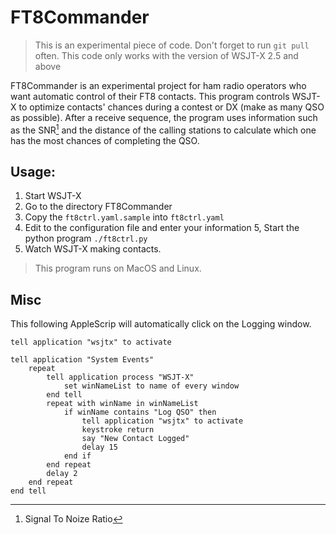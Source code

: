 

# FT8Commander

> This is an experimental piece of code. Don't forget to run `git pull` often.
> This code only works with the version of WSJT-X 2.5 and above

FT8Commander is an experimental project for ham radio operators who
want automatic control of their FT8 contacts. This program controls
WSJT-X to optimize contacts' chances during a contest or DX (make as
many QSO as possible). After a receive sequence, the program uses
information such as the SNR[^1] and the distance of the calling
stations to calculate which one has the most chances of completing the
QSO.

## Usage:

  1. Start WSJT-X
  2. Go to the directory FT8Commander
  3. Copy the `ft8ctrl.yaml.sample` into `ft8ctrl.yaml`
  4. Edit to the configuration file and enter your information
  5, Start the python program `./ft8ctrl.py`
  6. Watch WSJT-X making contacts.

> This program runs on MacOS and Linux.

## Misc

This following AppleScrip will automatically click on the Logging window.

```
tell application "wsjtx" to activate

tell application "System Events"
	repeat
		tell application process "WSJT-X"
			set winNameList to name of every window
		end tell
		repeat with winName in winNameList
			if winName contains "Log QSO" then
				tell application "wsjtx" to activate
				keystroke return
				say "New Contact Logged"
				delay 15
			end if
		end repeat
		delay 2
	end repeat
end tell
```


[^1]: Signal To Noize Ratio

